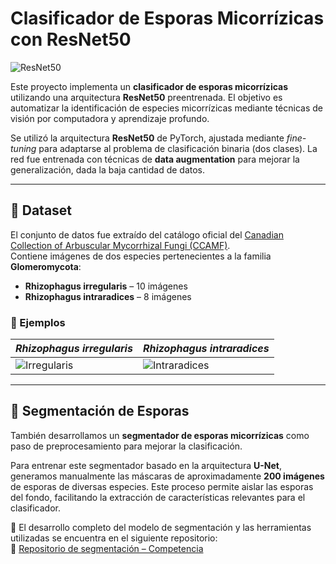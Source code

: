 # Clasificador de Esporas Micorrízicas con ResNet50

![ResNet50](https://wisdomml.in/wp-content/uploads/2023/03/resnet_bannner.png)

Este proyecto implementa un **clasificador de esporas micorrízicas** utilizando una arquitectura **ResNet50** preentrenada. El objetivo es automatizar la identificación de especies micorrízicas mediante técnicas de visión por computadora y aprendizaje profundo. 

Se utilizó la arquitectura **ResNet50** de PyTorch, ajustada mediante *fine-tuning* para adaptarse al problema de clasificación binaria (dos clases). La red fue entrenada con técnicas de **data augmentation** para mejorar la generalización, dada la baja cantidad de datos.



---

## 🧬 Dataset

El conjunto de datos fue extraído del catálogo oficial del [Canadian Collection of Arbuscular Mycorrhizal Fungi (CCAMF)](https://agriculture.canada.ca/en/science/collections/canadian-collection-arbuscular-mycorrhizal-fungi-ccamf/catalogue-arbuscular-mycorrhizal-fungi-strains-available-glomeromycetes-vitro-collection#fn*).  
Contiene imágenes de dos especies pertenecientes a la familia **Glomeromycota**:

- **Rhizophagus irregularis** – 10 imágenes
- **Rhizophagus intraradices** – 8 imágenes

### 🧫 Ejemplos

| *Rhizophagus irregularis* | *Rhizophagus intraradices* |
|---------------------------|-----------------------------|
| ![Irregularis](https://agriculture.canada.ca/sites/default/files/legacy/pack/img/M_DAOM197198_M5-2.jpg) | ![Intraradices](https://agriculture.canada.ca/sites/default/files/media/images/2024-06/DAOMC-300074-2.jpg) |

---

## 🧩 Segmentación de Esporas

También desarrollamos un **segmentador de esporas micorrízicas** como paso de preprocesamiento para mejorar la clasificación.

Para entrenar este segmentador basado en la arquitectura **U-Net**, generamos manualmente las máscaras de aproximadamente **200 imágenes** de esporas de diversas especies. Este proceso permite aislar las esporas del fondo, facilitando la extracción de características relevantes para el clasificador.

📂 El desarrollo completo del modelo de segmentación y las herramientas utilizadas se encuentra en el siguiente repositorio:  
🔗 [Repositorio de segmentación – Competencia](https://github.com/achaconrosales/Competencia/tree/main)




